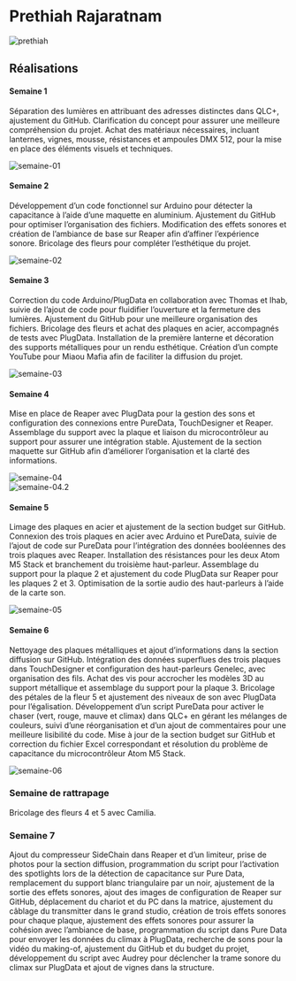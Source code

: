 # Prethiah Rajaratnam

![prethiah](https://github.com/user-attachments/assets/fc58409a-e799-4168-b50f-32023648f2f1)

## Réalisations

#### Semaine 1  

Séparation des lumières en attribuant des adresses distinctes dans QLC+, ajustement du GitHub. Clarification du concept pour assurer une meilleure compréhension du projet. Achat des matériaux nécessaires, incluant lanternes, vignes, mousse, résistances et ampoules DMX 512, pour la mise en place des éléments visuels et techniques.  

![semaine-01](https://github.com/user-attachments/assets/a84ca9da-1e12-4ba9-9a2b-1fa248324b66)  

#### Semaine 2  

Développement d’un code fonctionnel sur Arduino pour détecter la capacitance à l’aide d’une maquette en aluminium. Ajustement du GitHub pour optimiser l’organisation des fichiers. Modification des effets sonores et création de l’ambiance de base sur Reaper afin d’affiner l’expérience sonore. Bricolage des fleurs pour compléter l’esthétique du projet.  

![semaine-02](https://github.com/user-attachments/assets/95ca8ad6-a264-48b0-9f37-a7e60b750c52)  

#### Semaine 3  

Correction du code Arduino/PlugData en collaboration avec Thomas et Ihab, suivie de l’ajout de code pour fluidifier l’ouverture et la fermeture des lumières. Ajustement du GitHub pour une meilleure organisation des fichiers. Bricolage des fleurs et achat des plaques en acier, accompagnés de tests avec PlugData. Installation de la première lanterne et décoration des supports métalliques pour un rendu esthétique. Création d’un compte YouTube pour Miaou Mafia afin de faciliter la diffusion du projet.  

![semaine-03](https://github.com/user-attachments/assets/7e82b91a-4469-4391-acd8-5181992d07c3)  

#### Semaine 4  

Mise en place de Reaper avec PlugData pour la gestion des sons et configuration des connexions entre PureData, TouchDesigner et Reaper. Assemblage du support avec la plaque et liaison du microcontrôleur au support pour assurer une intégration stable. Ajustement de la section maquette sur GitHub afin d’améliorer l’organisation et la clarté des informations.  

![semaine-04](https://github.com/user-attachments/assets/f032b334-1299-4930-bb87-329a20bd906a)  
![semaine-04.2](https://github.com/user-attachments/assets/e52345e5-e6c0-4243-83ae-9b7ebced454e)  

#### Semaine 5  

Limage des plaques en acier et ajustement de la section budget sur GitHub. Connexion des trois plaques en acier avec Arduino et PureData, suivie de l’ajout de code sur PureData pour l’intégration des données booléennes des trois plaques avec Reaper. Installation des résistances pour les deux Atom M5 Stack et branchement du troisième haut-parleur. Assemblage du support pour la plaque 2 et ajustement du code PlugData sur Reaper pour les plaques 2 et 3. Optimisation de la sortie audio des haut-parleurs à l’aide de la carte son.  

![semaine-05](https://github.com/user-attachments/assets/52d526c3-2e36-4e60-88b3-5147cd06e8b0)  

#### Semaine 6  

Nettoyage des plaques métalliques et ajout d’informations dans la section diffusion sur GitHub. Intégration des données superflues des trois plaques dans TouchDesigner et configuration des haut-parleurs Genelec, avec organisation des fils. Achat des vis pour accrocher les modèles 3D au support métallique et assemblage du support pour la plaque 3. Bricolage des pétales de la fleur 5 et ajustement des niveaux de son avec PlugData pour l’égalisation. Développement d’un script PureData pour activer le chaser (vert, rouge, mauve et climax) dans QLC+ en gérant les mélanges de couleurs, suivi d’une réorganisation et d’un ajout de commentaires pour une meilleure lisibilité du code. Mise à jour de la section budget sur GitHub et correction du fichier Excel correspondant et résolution du problème de capacitance du microcontrôleur Atom M5 Stack.  

![semaine-06](https://github.com/user-attachments/assets/4a40e29e-93d5-4c3a-86e1-5eec1eaca6b7)  

### Semaine de rattrapage  

Bricolage des fleurs 4 et 5 avec Camilia.  

### Semaine 7  

Ajout du compresseur SideChain dans Reaper et d’un limiteur, prise de photos pour la section diffusion, programmation du script pour l’activation des spotlights lors de la détection de capacitance sur Pure Data, remplacement du support blanc triangulaire par un noir, ajustement de la sortie des effets sonores, ajout des images de configuration de Reaper sur GitHub, déplacement du chariot et du PC dans la matrice, ajustement du câblage du transmitter dans le grand studio, création de trois effets sonores pour chaque plaque, ajustement des effets sonores pour assurer la cohésion avec l’ambiance de base, programmation du script dans Pure Data pour envoyer les données du climax à PlugData, recherche de sons pour la vidéo du making-of, ajustement du GitHub et du budget du projet, développement du script avec Audrey pour déclencher la trame sonore du climax sur PlugData et ajout de vignes dans la structure.

